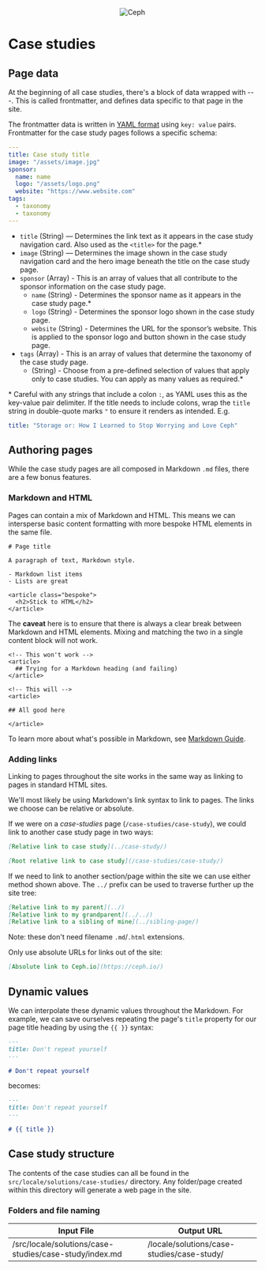 <p align="center"><img src="https://i2.wp.com/ceph.io/wp-content/uploads/2016/07/Ceph_Logo_Standard_RGB_120411_fa.png?resize=322%2C148&ssl=1" alt="Ceph" /></p>

# Case studies

## Page data

At the beginning of all case studies, there's a block of data wrapped with ---. This is called frontmatter, and defines data specific to that page in the site.

The frontmatter data is written in [YAML format](https://yaml.org/) using `key: value` pairs. Frontmatter for the case study pages follows a specific schema:

```yaml
---
title: Case study title
image: "/assets/image.jpg"
sponsor:
  name: name
  logo: "/assets/logo.png"
  website: "https://www.website.com"
tags:
  - taxonomy
  - taxonomy
---

```

- `title` (String) — Determines the link text as it appears in the case study navigation card. Also used as the `<title>` for the page.\*
- `image` (String) — Determines the image shown in the case study navigation card and the hero image beneath the title on the case study page.
- `sponsor` (Array) - This is an array of values that all contribute to the sponsor information on the case study page.
  - `name` (String) - Determines the sponsor name as it appears in the case study page.\*
  - `logo` (String) - Determines the sponsor logo shown in the case study page.
  - `website` (String) - Determines the URL for the sponsor’s website. This is applied to the sponsor logo and button shown in the case study page.
- `tags` (Array) - This is an array of values that determine the taxonomy of the case study page.
  - (String) - Choose from a pre-defined selection of values that apply only to case studies. You can apply as many values as required.\*

\* Careful with any strings that include a colon `:`, as YAML uses this as the key-value pair delimiter. If the title needs to include colons, wrap the `title` string in double-quote marks `"` to ensure it renders as intended. E.g.

```yaml
title: "Storage or: How I Learned to Stop Worrying and Love Ceph"
```

## Authoring pages

While the case study pages are all composed in Markdown `.md` files, there are a few bonus features.

### Markdown and HTML

Pages can contain a mix of Markdown and HTML. This means we can intersperse basic content formatting with more bespoke HTML elements in the same file.

```
# Page title

A paragraph of text, Markdown style.

- Markdown list items
- Lists are great

<article class="bespoke">
  <h2>Stick to HTML</h2>
</article>
```

The **caveat** here is to ensure that there is always a clear break between Markdown and HTML elements. Mixing and matching the two in a single content block will not work.

```
<!-- This won't work -->
<article>
  ## Trying for a Markdown heading (and failing)
</article>

<!-- This will -->
<article>

## All good here

</article>
```

To learn more about what's possible in Markdown, see [Markdown Guide](https://www.markdownguide.org).

### Adding links

Linking to pages throughout the site works in the same way as linking to pages in standard HTML sites.

We'll most likely be using Markdown's link syntax to link to pages. The links we choose can be relative or absolute.

If we were on a _case-studies_ page (`/case-studies/case-study`), we could link to another case study page in two ways:

```md
[Relative link to case study](../case-study/)

[Root relative link to case study](/case-studies/case-study/)
```

If we need to link to another section/page within the site we can use either method shown above. The `../` prefix can be used to traverse further up the site tree:

```md
[Relative link to my parent](../)
[Relative link to my grandparent](../../)
[Relative link to a sibling of mine](../sibling-page/)
```

Note: these don't need filename `.md`/`.html` extensions.

Only use absolute URLs for links out of the site:

```md
[Absolute link to Ceph.io](https://ceph.io/)
```

## Dynamic values

We can interpolate these dynamic values throughout the Markdown. For example, we can save ourselves repeating the page's `title` property for our page title heading by using the `{{ }}` syntax:

```md
---
title: Don't repeat yourself
---

# Don't repeat yourself
```

becomes:

```md
---
title: Don't repeat yourself
---

# {{ title }}
```

## Case study structure

The contents of the case studies can all be found in the `src/locale/solutions/case-studies/` directory. Any folder/page created within this directory will generate a web page in the site.

### Folders and file naming

| Input File                                             | Output URL                                 |
| ------------------------------------------------------ | ------------------------------------------ |
| /src/locale/solutions/case-studies/case-study/index.md | /locale/solutions/case-studies/case-study/ |
